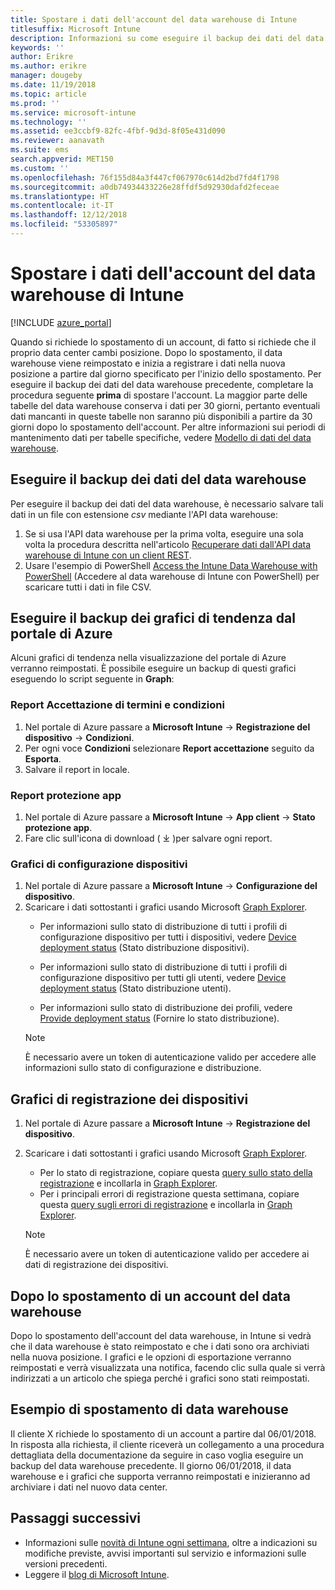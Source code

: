 ```yaml
---
title: Spostare i dati dell'account del data warehouse di Intune
titlesuffix: Microsoft Intune
description: Informazioni su come eseguire il backup dei dati del data warehouse di Intune prima di spostare l'account.
keywords: ''
author: Erikre
ms.author: erikre
manager: dougeby
ms.date: 11/19/2018
ms.topic: article
ms.prod: ''
ms.service: microsoft-intune
ms.technology: ''
ms.assetid: ee3ccbf9-82fc-4fbf-9d3d-8f05e431d090
ms.reviewer: aanavath
ms.suite: ems
search.appverid: MET150
ms.custom: ''
ms.openlocfilehash: 76f155d84a3f447cf067970c614d2bd7fd4f1798
ms.sourcegitcommit: a0db74934433226e28ffdf5d92930dafd2feceae
ms.translationtype: HT
ms.contentlocale: it-IT
ms.lasthandoff: 12/12/2018
ms.locfileid: "53305897"
---
```

# <a name="move-your-intune-data-warehouse-account-data"></a>Spostare i dati dell'account del data warehouse di Intune 

[!INCLUDE [azure_portal](./includes/azure_portal.md)]

Quando si richiede lo spostamento di un account, di fatto si richiede che il proprio data center cambi posizione. Dopo lo spostamento, il data warehouse viene reimpostato e inizia a registrare i dati nella nuova posizione a partire dal giorno specificato per l'inizio dello spostamento. Per eseguire il backup dei dati del data warehouse precedente, completare la procedura seguente **prima** di spostare l'account. La maggior parte delle tabelle del data warehouse conserva i dati per 30 giorni, pertanto eventuali dati mancanti in queste tabelle non saranno più disponibili a partire da 30 giorni dopo lo spostamento dell'account. Per altre informazioni sui periodi di mantenimento dati per tabelle specifiche, vedere [Modello di dati del data warehouse](reports-ref-data-model.md). 

## <a name="back-up-your-data-warehouse-data"></a>Eseguire il backup dei dati del data warehouse 

Per eseguire il backup dei dati del data warehouse, è necessario salvare tali dati in un file con estensione *csv* mediante l'API data warehouse:  

1. Se si usa l'API data warehouse per la prima volta, eseguire una sola volta la procedura descritta nell'articolo [Recuperare dati dall'API data warehouse di Intune con un client REST](reports-proc-data-rest.md).
2. Usare l'esempio di PowerShell [Access the Intune Data Warehouse with PowerShell](https://github.com/Microsoft/Intune-Data-Warehouse/tree/master/Samples/PowerShell) (Accedere al data warehouse di Intune con PowerShell) per scaricare tutti i dati in file CSV. 

## <a name="back-up-your-trend-charts-from-the-azure-portal"></a>Eseguire il backup dei grafici di tendenza dal portale di Azure

Alcuni grafici di tendenza nella visualizzazione del portale di Azure verranno reimpostati. È possibile eseguire un backup di questi grafici eseguendo lo script seguente in **Graph**:   

### <a name="terms--conditions-acceptance-reports"></a>Report Accettazione di termini e condizioni
1. Nel portale di Azure passare a **Microsoft Intune** -> **Registrazione del dispositivo** -> **Condizioni**.
2. Per ogni voce **Condizioni** selezionare **Report accettazione** seguito da **Esporta**.
3. Salvare il report in locale.
 
### <a name="app-protection-reports"></a>Report protezione app  
1. Nel portale di Azure passare a **Microsoft Intune** -> **App client** -> **Stato protezione app**.
2. Fare clic sull'icona di download ( ⤓ )per salvare ogni report.

### <a name="device-configuration-charts"></a>Grafici di configurazione dispositivi 
1. Nel portale di Azure passare a **Microsoft Intune** -> **Configurazione del dispositivo**.
2. Scaricare i dati sottostanti i grafici usando Microsoft [Graph Explorer](https://developer.microsoft.com/graph/graph-explorer). 
    - Per informazioni sullo stato di distribuzione di tutti i profili di configurazione dispositivo per tutti i dispositivi, vedere [Device deployment status](https://graph.microsoft.com/beta/reports/deviceConfigurationDeviceActivity/content) (Stato distribuzione dispositivi).

    - Per informazioni sullo stato di distribuzione di tutti i profili di configurazione dispositivo per tutti gli utenti, vedere [Device deployment status](https://graph.microsoft.com/beta/reports/deviceConfigurationUserActivity/content) (Stato distribuzione utenti).

    - Per informazioni sullo stato di distribuzione dei profili, vedere [Provide deployment status](https://graph.microsoft.com/beta/deviceManagement/deviceConfigurations?$select=id,displayName,lastModifiedDateTime,deviceStatusOverview&$expand=deviceStatusOverview) (Fornire lo stato distribuzione).
  
    > [!NOTE]
    > È necessario avere un token di autenticazione valido per accedere alle informazioni sullo stato di configurazione e distribuzione.

## <a name="device-enrollment-charts"></a>Grafici di registrazione dei dispositivi
1. Nel portale di Azure passare a **Microsoft Intune** -> **Registrazione del dispositivo**.
2. Scaricare i dati sottostanti i grafici usando Microsoft [Graph Explorer](https://developer.microsoft.com/graph/graph-explorer).
    - Per lo stato di registrazione, copiare questa [query sullo stato della registrazione](https://graph.microsoft.com/beta/reports/managedDeviceEnrollmentFailureTrends()/content) e incollarla in [Graph Explorer](https://developer.microsoft.com/graph/graph-explorer).
    - Per i principali errori di registrazione questa settimana, copiare questa [query sugli errori di registrazione](https://graph.microsoft.com/beta/reports/managedDeviceEnrollmentTopFailures(period=null)/content) e incollarla in [Graph Explorer](https://developer.microsoft.com/graph/graph-explorer).

    > [!NOTE]
    > È necessario avere un token di autenticazione valido per accedere ai dati di registrazione dei dispositivi. 

## <a name="after-a-data-warehouse-account-move"></a>Dopo lo spostamento di un account del data warehouse

Dopo lo spostamento dell'account del data warehouse, in Intune si vedrà che il data warehouse è stato reimpostato e che i dati sono ora archiviati nella nuova posizione. I grafici e le opzioni di esportazione verranno reimpostati e verrà visualizzata una notifica, facendo clic sulla quale si verrà indirizzati a un articolo che spiega perché i grafici sono stati reimpostati.  

## <a name="data-warehouse-move-example"></a>Esempio di spostamento di data warehouse 

Il cliente X richiede lo spostamento di un account a partire dal 06/01/2018. In risposta alla richiesta, il cliente riceverà un collegamento a una procedura dettagliata della documentazione da seguire in caso voglia eseguire un backup del data warehouse precedente. Il giorno 06/01/2018, il data warehouse e i grafici che supporta verranno reimpostati e inizieranno ad archiviare i dati nel nuovo data center. 

## <a name="next-steps"></a>Passaggi successivi

 - Informazioni sulle [novità di Intune ogni settimana](whats-new.md), oltre a indicazioni su modifiche previste, avvisi importanti sul servizio e informazioni sulle versioni precedenti.
 - Leggere il [blog di Microsoft Intune](https://go.microsoft.com/fwlink/?LinkID=273882).
